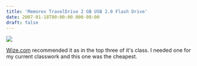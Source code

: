 ```yaml
---
title: 'Memorex TravelDrive 2 GB USB 2.0 Flash Drive'
date: 2007-01-18T00:00:00.000-08:00
draft: false
---
```


[![](/images/memorex-2gb-traveldrive320.jpg)](/images/memorex-2gb-traveldrive.jpg)  
  
[Wize.com](http://wize.com/flash-memory/reviews/memorex-traveldrive-2-gb-usb-20-flash-drive-32509070) recommended it as in the top three of it's class. I needed one for my current classwork and this one was the cheapest.